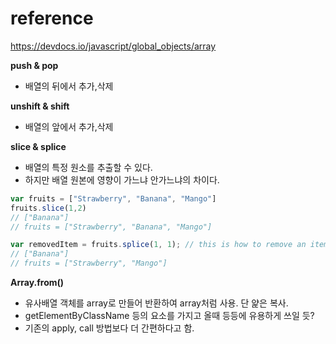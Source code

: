 # reference
<https://devdocs.io/javascript/global_objects/array>  

**push & pop**  
- 배열의 뒤에서 추가,삭제

**unshift & shift**
- 배열의 앞에서 추가,삭제  

**slice & splice**  
- 배열의 특정 원소를 추출할 수 있다.  
- 하지만 배열 원본에 영향이 가느냐 안가느냐의 차이다.
```js
var fruits = ["Strawberry", "Banana", "Mango"]
fruits.slice(1,2)
// ["Banana"]
// fruits = ["Strawberry", "Banana", "Mango"]

var removedItem = fruits.splice(1, 1); // this is how to remove an item
// ["Banana"]                                      
// fruits = ["Strawberry", "Mango"]
```

**Array.from()**  
- 유사배열 객체를 array로 만들어 반환하여 array처럼 사용. 단 얉은 복사.
- getElementByClassName 등의 요소를 가지고 올때 등등에 유용하게 쓰일 듯?
- 기존의 apply, call 방법보다 더 간편하다고 함.